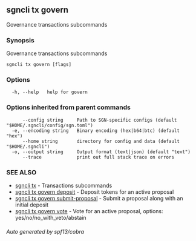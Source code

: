 ## sgncli tx govern

Governance transactions subcommands

### Synopsis

Governance transactions subcommands

```
sgncli tx govern [flags]
```

### Options

```
  -h, --help   help for govern
```

### Options inherited from parent commands

```
      --config string     Path to SGN-specific configs (default "$HOME/.sgncli/config/sgn.toml")
  -e, --encoding string   Binary encoding (hex|b64|btc) (default "hex")
      --home string       directory for config and data (default "$HOME/.sgncli")
  -o, --output string     Output format (text|json) (default "text")
      --trace             print out full stack trace on errors
```

### SEE ALSO

* [sgncli tx](sgncli_tx.md)	 - Transactions subcommands
* [sgncli tx govern deposit](sgncli_tx_govern_deposit.md)	 - Deposit tokens for an active proposal
* [sgncli tx govern submit-proposal](sgncli_tx_govern_submit-proposal.md)	 - Submit a proposal along with an initial deposit
* [sgncli tx govern vote](sgncli_tx_govern_vote.md)	 - Vote for an active proposal, options: yes/no/no_with_veto/abstain

###### Auto generated by spf13/cobra
